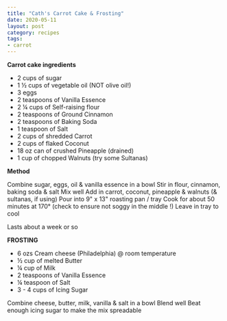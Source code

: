 ```yaml
---
title: "Cath's Carrot Cake & Frosting"
date: 2020-05-11
layout: post
category: recipes
tags:
- carrot
---
```


**Carrot cake ingredients**

* 2 cups of sugar
* 1 ½ cups of vegetable oil (NOT olive oil!)
* 3 eggs
* 2 teaspoons of Vanilla Essence
* 2 ¼ cups of Self-raising flour
* 2 teaspoons of Ground Cinnamon
* 2 teaspoons of Baking Soda
* 1 teaspoon of Salt
* 2 cups of shredded Carrot
* 2 cups of flaked Coconut
* 18 oz can of crushed Pineapple (drained)
* 1 cup of chopped Walnuts (try some Sultanas)

**Method**

Combine sugar, eggs, oil & vanilla essence in a bowl
Stir in flour, cinnamon, baking soda & salt
Mix well
Add in carrot, coconut, pineapple & walnuts (& sultanas, if using)
Pour into 9" x 13" roasting pan / tray
Cook for about 50 minutes at 170° (check to ensure not soggy in the middle !)
Leave in tray to cool

Lasts about a week or so


**FROSTING**

* 6 ozs Cream cheese (Philadelphia) @ room temperature
* ½ cup of melted Butter
* ¼ cup of Milk
* 2 teaspoons of Vanilla Essence
* ¼ teaspoon of Salt
* 3 - 4 cups of Icing Sugar

Combine cheese, butter, milk, vanilla & salt in a bowl
Blend well
Beat enough icing sugar to make the mix spreadable
